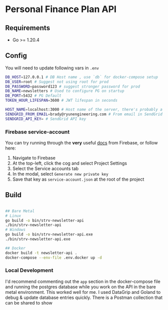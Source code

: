# Personal Finance Plan API


## Requirements
* Go >= 1.20.4


## Config
You will need to update following vars in `.env`
```bash
DB_HOST=127.0.0.1 # DB Host name , use `db` for docker-compose setup
DB_USER=root # Suggest not using root for prod
DB_PASSWORD=password123 # suggest stronger password for prod
DB_NAME=newsletters # Used to configure PG on startup
DB_PORT=5432 # PG Default
TOKEN_HOUR_LIFESPAN=3600 # JWT lifespan in seconds

HOST_NAME=localhost:3000 # Host name of the server, there's probably a better way to grab this from gin context, but this will suffice
SENDGRID_FROM_EMAIL=brady@ryunengineering.com # From email in SendGrid
SENDGRID_API_KEY= # SendGrid API key
```
### Firebase service-account
You can try running through the <strong>very</strong> useful [docs](https://firebase.google.com/docs/firestore/quickstart) from Firebase, or follow here:
1. Navigate to Firebase
2. At the top-left, click the cog and select Project Settings
3. Select the Service accounts tab
4. In the modal, select `Generate new private key`
5. Save that key as `service-account.json` at the root of the project
## Build
```bash

## Bare Metal
# Linux
go build -o bin/strv-newsletter-api
./bin/strv-newsletter-api
# Windows
go build -o bin/strv-newsletter-api.exe
./bin/strv-newsletter-api.exe

## Docker
docker build -t newsletter-api .
docker-compose --env-file .env.docker up -d
```


### Local Development

I'd recommend commenting out the `app` section in the docker-compose file and running the postgres database while you work on the API in the bare metal environment. This worked well for me. I used DataGrip and Goland to debug & update database entries quickly.
There is a Postman collection that can be shared to show 
